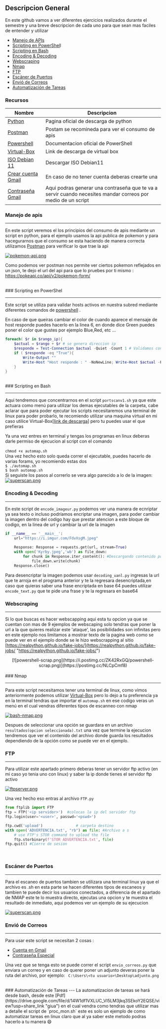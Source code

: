 ##  Descripcion General
En este github vamos a ver diferentes ejercicios realizados durante el semestre y una breve descripcion de cada uno para que sean mas faciles de entender y utilizar

- [Manejo de APIs](https://github.com/Kevinyps/PIA_Lab_LPC/blob/main/Manejo%20de%20apis/Pokemon2.py)
- [Scripting en PowerShel](https://github.com/Kevinyps/PIA_Lab_LPC/blob/main/Scripting%20en%20Powershell/scan_alivev2.ps1 "Scripting en PowerShel")l
- [Scripting en Bash](https://github.com/Kevinyps/PIA_Lab_LPC/tree/main/Scripting%20en%20Bash "Scripting en Bash")
- [Encoding & Decoding](https://github.com/Kevinyps/PIA_Lab_LPC/tree/main/Encoding%20%26%20Decoding "Encoding & Decoding")
- [Webscraping](https://github.com/Kevinyps/PIA_Lab_LPC/tree/main/Webscaping "Webscraping")
- [Nmap](https://github.com/Kevinyps/PIA_Lab_LPC/blob/main/Nmap/automap.sh "Nmap")
- [FTP](https://github.com/Kevinyps/PIA_Lab_LPC/tree/main/FTP "FTP")
- [Escáner de Puertos](https://github.com/Kevinyps/PIA_Lab_LPC/tree/main/Esc%C3%A1ner%20de%20puertos "Escáner de Puertos")
- [Envió de Correos](https://github.com/Kevinyps/PIA_Lab_LPC/blob/main/Envio%20de%20correos/envio_correos.py "Envió de Correos")
- [Automatización de Tareas](https://github.com/Kevinyps/PIA_Lab_LPC/blob/main/Automatizacion/proc_mon.sh "Automatización de Tareas")

### Recursos

| Nombre | Descripcion |
|---|------|
|[Python](https://www.python.org/downloads/")  | Pagina oficial de descarga de python |
|[Postman](https://www.postman.com/downloads/ "Postman") | Postam se recomineda para ver el consumo de apis |
|[Powershell](https://learn.microsoft.com/es-es/powershell/scripting/overview?view=powershell-7.3 "powershell")  | Documentacion oficial de PowerShell |
|[Virtual-Box](https://download.virtualbox.org/virtualbox/7.0.4/VirtualBox-7.0.4-154605-Win.exe  "Virtual-Box")  | Link de descarga de virtual box |
|[ISO Debian 11](https://www.debian.org/distrib/netinst")  | Descargar ISO Debian11 |
|[Crear cuenta Gmail](https://accounts.google.com/signup/v2/webcreateaccount?flowName=GlifWebSignIn&flowEntry=SignUp")  | En caso de no tener cuenta deberas crearte una|
|[Contraseña Gmail](https://myaccount.google.com/apppasswords")  | Aqui podras generar una contraseña que te va a servir cuando necesites mandar correos por medio de un script |




### Manejo de apis

---
En este script veremos el los principios del consumo de apis mediante un script en python, para el ejemplo usamos la api publica de pokemon y para hacegurarnos que el consumo se esta haciendo de manera correcta utilizamos [Postman](https://www.postman.com/downloads/ "Postman") para verificar lo que trae la api

[![pokemon-api.png](https://i.postimg.cc/Jh6HtNsH/pokemon-api.png)](https://postimg.cc/PLD5R8zd)

Como podemos ver postman nos permite ver ciertos pokemon reflejados en un json, te dejo el url del api para que lo pruebes por ti mismo : https://pokeapi.co/api/v2/pokemon-form/

<br>
### Scripting en PowerShel

---
Este script se utiliza para validar hosts activos en nuestra subred mediante diferentes comandos de [powershell](https://learn.microsoft.com/es-es/powershell/scripting/overview?view=powershell-7.3 "powershell") .

En caso de que queiras cambiar el color de cuando aparece el mensaje de host responde puedes hacerlo en la linea 6, en donde dice Green puedes poner el color que gustes por ejemplo Blue,Red, etc ...

```powershell
foreach( $r in $rango_ip){
    $actual = $rango + $r # se genera direccion ip
    $responde = Test-Connection $actual -Quiet -Count 1 # Validamos conexion contra ip en $actual
    if ( $responde -eq "True"){
        Write-Output ""
        Write-Host "Host responde : " -NoNewLine; Write-Host $actual -ForegroundColor Green
    }
}
```
<br>
### Scripting en Bash

---
Aqui tendremos que concentrarnos en el script `portscanv1.sh` ya que este actuara como menú para utilizar los demas ejecutables de la carpeta, cabe aclarar que para poder ejecutar los scripts necesitaremos una terminal de linux para poder probarlo, te recomiendo utilizar una maquina virtual en mi caso utilice Virtual-Box[[link de descarga](https://download.virtualbox.org/virtualbox/7.0.4/VirtualBox-7.0.4-154605-Win.exe  "link de descarga")] pero tu puedes usar el que prefieras

Ya una vez entres en terminal y tengas los programas en linux deberas darle permiso de ejecucion al script con el comando  
<br>`chmod +x automap.sh` <br>
Una vez hecho esto solo queda correr el ejecutable, puedes hacerlo de varias forams, yo recomiendo estas dos
<br>`$ ./automap.sh` <br>
`$ bash automap.sh` <br>
Si seguiste los pasos al correrlo se vera algo parecido a lo de la imagen: <br>
[![superscan.png](https://i.postimg.cc/dty2XxLH/superscan.png)](https://postimg.cc/4mXHHwvV)
<br>
### Encoding & Decoding

---
En este script  de `encode_imageur.py`  podemos ver una manera de ecnriptar ya sea texto o incluso podríamos encriptar una imagen, para poder cambiar la imagen dentro del codigo hay que prestar atencion a este bloque de codigo, en la linea de url  y cambiar la url de la imagen

```python
if __name__ == '__main__':
    url="https://i.imgur.com/FdvXsgM.jpeg"
    
    Response: Response = requests.get(url, stream=True)
    with open('Kyrby.jpeg','wb') as file_down:
        for chunk in Response.iter_content(): #Descargando contenido poco a poco
            file_down.write(chunk)
    Response.close()
```
Para desencriptar la imagen podemos usar `decoding_uanl.py` ingresas la url que te arroja en el programa anterior y te la regresara desencriptada,en caso que quieras saber una frase encriptada en base 64  puedes utilizar `encode_text.py`  que te pide una frase y te la regresara en base64
<br>
### Webscraping

---
Si lo que buscas es hacer webscapping  aqui esta tu opcion ya que se cuentan con mas de 9 ejemplos de webscaping solo tendras que poner la url a la que quieres realizar este 'ataque', las posibilidades son infinitas pero en este ejemplo nos limitamos a mostrar texto de la pagina web como se puede ver en el ejemplo donde se le hizo webscrapping al sitio [https://realpython.github.io/fake-jobs/](https://realpython.github.io/fake-jobs/ "https://realpython.github.io/fake-jobs/")
<center>
[![powershell-scrap.png](https://i.postimg.cc/ZK42RxGQ/powershell-scrap.png)](https://postimg.cc/NLCpCmf8)
</center>
<br>
### Nmap

---
Para este script necesitamos tener una terminal de linux, como vimos anteriormente podemos utilizar [Virtual-Box](https://download.virtualbox.org/virtualbox/7.0.4/VirtualBox-7.0.4-154605-Win.exe  "Virtual-Box") pero lo dejo a tu preferencia ya en la terminal tendras que importar el `automap.sh` en ese codigo veras un menú en el cual vendras diferentes tipos de escanneo con nmap 

[![bash-nmap.png](https://i.postimg.cc/C10W0kkC/bash-nmap.png)](https://postimg.cc/KK99rK94)

Despues de seleccionar una opción se guardara en un archivo 
`resultados(opcion seleccionada).txt`  una vez que termine la ejecucion tendremos que ver el contenido del archivo donde guarda los resultados dependiendo de la opción como se puede ver en el ejemplo.
<br>
### FTP

---
Para utilizar este apartado primero deberas tener un servidor ftp activo (en mi caso yo tenia uno con linux) y saber la ip donde tienes el servidor ftp activo

[![ftpserver.png](https://i.postimg.cc/QtBp3R4G/ftpserver.png)](https://postimg.cc/TL6yjHvC)

Una vez hecho eso entras al archivo `FTP.py`

```python
from ftplib import FTP
ftp = FTP('<ip servidor>')  #colocas la ip del servidor ftp
ftp.login(user='<user>', passwd='<pswd>')     

ftp.cwd('upload')               # carpeta destino
with open('ADVERTENCIA.txt', "rb") as file: #Archivo a s
    # use FTP's STOR command to upload the file
    ftp.storbinary(f'STOR ADVERTENCIA.txt', file)
ftp.quit() #Cierre de sesion 
```
<br>

### Escáner de Puertos

---
Para el escaneo de puertos tambien se utilizara una terminal linux ya que el archivo es .sh en esta parte se hacen diferentes tipos de escaneos y tambien te puede decir los usuarios conectados, a diferencia de el apartado de NMAP este te lo muestra directo, ejecutas una opcion y te muestra el resultado de inmediato, aqui podemos ver un ejemplo de su ejecucion 

[![superscan.png](https://i.postimg.cc/bvVCmvhP/superscan.png)](https://postimg.cc/p98JTRrc)

### Envió de Correos

---
Para usar este script se necesitan 2 cosas :
- [Cuenta en Gmail](https://accounts.google.com/signup/v2/webcreateaccount?flowName=GlifWebSignIn&flowEntry=SignUp "Cuenta en Gmail")
- [Contraseña Especial](https://myaccount.google.com/apppasswords")

Una vez que se tenga esto se puede correr el script
`envio_correos.py` que enviara un correo y en caso de querer poner un adjunto deveras poner la ruta del archivo, por ejemplo:
` C:\Users\<tu usuario>\Desktop\adjunto.png` 

<br>
### Automatización de Tareas
---
La automatizacion de tareas se hará desde bash, desde este   [Pdf](https://drive.google.com/file/d/14W1df1VXLUC_VI5LM3jkq3SEkoY2EQSE/view?usp=share_link "giua") en el cual vendra como tendras que utilizar mas a detalle el script de `proc_mon.sh` este es solo un ejemplo de como automatizar tareas en linux claro que al ya saber este metodo podras hacerlo a tu manera 	😄
